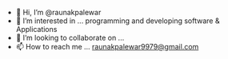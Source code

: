- 👋 Hi, I’m @raunakpalewar
- 👀 I’m interested in ... programming and developing software & Applications
- 💞️ I’m looking to collaborate on ...
- 📫 How to reach me ... raunakpalewar9979@gmail.com

<!---
raunakpalewar/raunakpalewar is a ✨ special ✨ repository because its `README.md` (this file) appears on your GitHub profile.
You can click the Preview link to take a look at your changes.
--->
